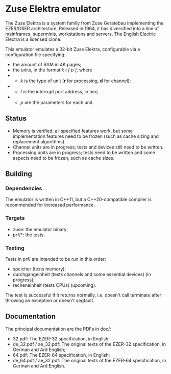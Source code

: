 # Zuse Elektra emulator
The Zuse Elektra is a system family from Zuse Gerätebau implementing the EZER/OSER architecture. Released in 1964, it has diversified into a line of mainframes, superminis, workstations and servers. The English Electric Electra is a licensed clone.

This emulator emulates a 32-bit Zuse Elektra, configurable via a configuration file specifying:
* the amount of RAM in 4K pages;
* the units, in the format *k t [ p ]*, where
* * *k* is the type of unit (**r** for processing, **d** for channel);
* * *t* is the interrupt port address, in hex;
* * *p* are the parameters for each unit.

## Status
* Memory is verified; all specified features work, but some implementation features need to be frozen (such as cache sizing and replacement algorithms).
* Channel units are in progress; tests and devices still need to be written.
* Processing units are in progress; tests need to be written and some aspects need to be frozen, such as cache sizes.

## Building
### Dependencies
The emulator is written in C++11, but a C++20-compatible compiler is recommended for increased performance.

### Targets
* zuse: the emulator binary;
* prf/*: the tests.

### Testing
Tests in prf/ are intended to be run in this order:
* speicher (tests memory);
* durchgangeinheit (tests channels and some essential devices) (in progress);
* recheneinheit (tests CPUs) (upcoming).

The test is successful if it returns normally, i.e. doesn't call terminate after throwing an exception or doesn't segfault.

## Documentation
The principal documentation are the PDFs in doc/:
* 32.pdf: The EZER-32 specification, in English;
* de\_32.pdf / ae\_32.pdf: The original texts of the EZER-32 specification, in German and Ard English;
* 64.pdf: The EZER-64 specification, in English;
* de\_64.pdf / ae\_32.pdf: The original texts of the EZER-64 specification, in German and Ard English.
